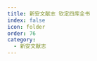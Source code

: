 ```yaml
---
title: 新安文献志 钦定四库全书
index: false
icon: folder
order: 76
category:
  - 新安文献志
---
```


<AutoCatalog  />
